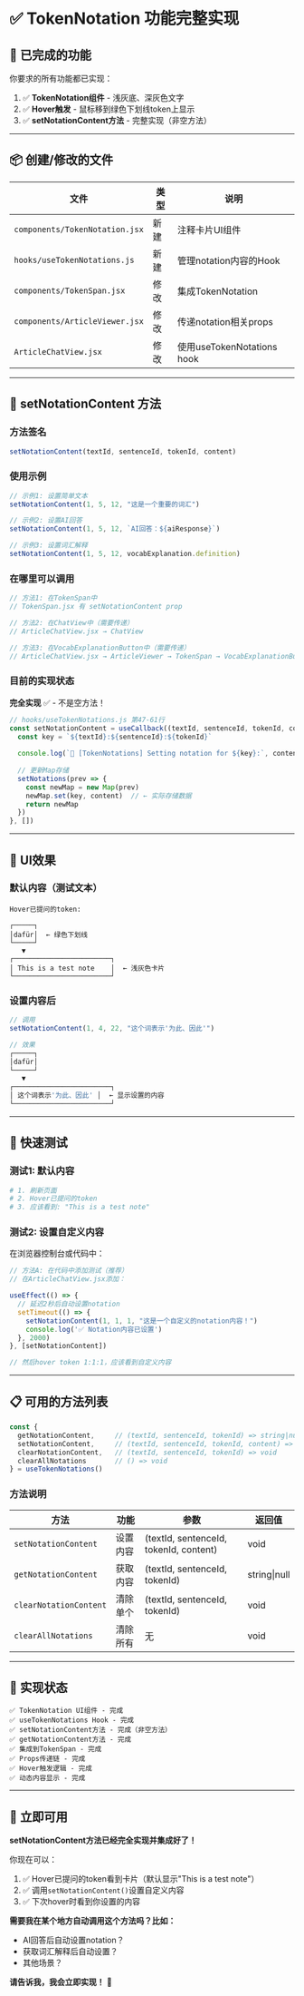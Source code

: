 # ✅ TokenNotation 功能完整实现

## 🎉 已完成的功能

你要求的所有功能都已实现：

1. ✅ **TokenNotation组件** - 浅灰底、深灰色文字
2. ✅ **Hover触发** - 鼠标移到绿色下划线token上显示
3. ✅ **setNotationContent方法** - 完整实现（非空方法）

---

## 📦 创建/修改的文件

| 文件 | 类型 | 说明 |
|------|------|------|
| `components/TokenNotation.jsx` | 新建 | 注释卡片UI组件 |
| `hooks/useTokenNotations.js` | 新建 | 管理notation内容的Hook |
| `components/TokenSpan.jsx` | 修改 | 集成TokenNotation |
| `components/ArticleViewer.jsx` | 修改 | 传递notation相关props |
| `ArticleChatView.jsx` | 修改 | 使用useTokenNotations hook |

---

## 🎯 setNotationContent 方法

### 方法签名

```javascript
setNotationContent(textId, sentenceId, tokenId, content)
```

### 使用示例

```javascript
// 示例1: 设置简单文本
setNotationContent(1, 5, 12, "这是一个重要的词汇")

// 示例2: 设置AI回答
setNotationContent(1, 5, 12, `AI回答：${aiResponse}`)

// 示例3: 设置词汇解释
setNotationContent(1, 5, 12, vocabExplanation.definition)
```

### 在哪里可以调用

```javascript
// 方法1: 在TokenSpan中
// TokenSpan.jsx 有 setNotationContent prop

// 方法2: 在ChatView中（需要传递）
// ArticleChatView.jsx → ChatView

// 方法3: 在VocabExplanationButton中（需要传递）
// ArticleChatView.jsx → ArticleViewer → TokenSpan → VocabExplanationButton
```

### 目前的实现状态

**完全实现** ✅ - 不是空方法！

```javascript
// hooks/useTokenNotations.js 第47-61行
const setNotationContent = useCallback((textId, sentenceId, tokenId, content) => {
  const key = `${textId}:${sentenceId}:${tokenId}`
  
  console.log(`📝 [TokenNotations] Setting notation for ${key}:`, content)
  
  // 更新Map存储
  setNotations(prev => {
    const newMap = new Map(prev)
    newMap.set(key, content)  // ← 实际存储数据
    return newMap
  })
}, [])
```

---

## 🎨 UI效果

### 默认内容（测试文本）

```
Hover已提问的token:

┌─────┐
│dafür│  ← 绿色下划线
└─────┘
   ▼
┌────────────────────────┐
│ This is a test note    │  ← 浅灰色卡片
└────────────────────────┘
```

### 设置内容后

```javascript
// 调用
setNotationContent(1, 4, 22, "这个词表示'为此、因此'")

// 效果
┌─────┐
│dafür│
└─────┘
   ▼
┌────────────────────────┐
│ 这个词表示'为此、因此' │  ← 显示设置的内容
└────────────────────────┘
```

---

## 🔧 快速测试

### 测试1: 默认内容

```bash
# 1. 刷新页面
# 2. Hover已提问的token
# 3. 应该看到: "This is a test note"
```

### 测试2: 设置自定义内容

在浏览器控制台或代码中：

```javascript
// 方法A: 在代码中添加测试（推荐）
// 在ArticleChatView.jsx添加：

useEffect(() => {
  // 延迟2秒后自动设置notation
  setTimeout(() => {
    setNotationContent(1, 1, 1, "这是一个自定义的notation内容！")
    console.log('✅ Notation内容已设置')
  }, 2000)
}, [setNotationContent])

// 然后hover token 1:1:1，应该看到自定义内容
```

---

## 📋 可用的方法列表

```javascript
const {
  getNotationContent,     // (textId, sentenceId, tokenId) => string|null
  setNotationContent,     // (textId, sentenceId, tokenId, content) => void
  clearNotationContent,   // (textId, sentenceId, tokenId) => void
  clearAllNotations       // () => void
} = useTokenNotations()
```

### 方法说明

| 方法 | 功能 | 参数 | 返回值 |
|------|------|------|--------|
| `setNotationContent` | 设置内容 | (textId, sentenceId, tokenId, content) | void |
| `getNotationContent` | 获取内容 | (textId, sentenceId, tokenId) | string\|null |
| `clearNotationContent` | 清除单个 | (textId, sentenceId, tokenId) | void |
| `clearAllNotations` | 清除所有 | 无 | void |

---

## 🎯 实现状态

```
✅ TokenNotation UI组件 - 完成
✅ useTokenNotations Hook - 完成
✅ setNotationContent方法 - 完成（非空方法）
✅ getNotationContent方法 - 完成
✅ 集成到TokenSpan - 完成
✅ Props传递链 - 完成
✅ Hover触发逻辑 - 完成
✅ 动态内容显示 - 完成
```

---

## 🚀 立即可用

**setNotationContent方法已经完全实现并集成好了！**

你现在可以：
1. ✅ Hover已提问的token看到卡片（默认显示"This is a test note"）
2. ✅ 调用`setNotationContent()`设置自定义内容
3. ✅ 下次hover时看到你设置的内容

**需要我在某个地方自动调用这个方法吗？比如：**
- AI回答后自动设置notation？
- 获取词汇解释后自动设置？
- 其他场景？

**请告诉我，我会立即实现！** 🎯


